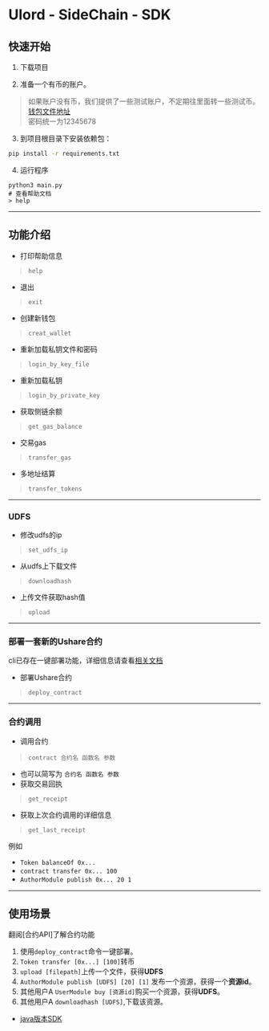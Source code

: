 # Ulord - SideChain - SDK  
  
## 快速开始  

1. 下载项目

2. 准备一个有币的账户。
> 如果账户没有币，我们提供了一些测试账户，不定期往里面转一些测试币。  
> [钱包文件地址](https://github.com/UlordChain/ux-wallet/tree/master/keystore)  
> 密码统一为12345678    

3. 到项目根目录下安装依赖包：
```bash
pip install -r requirements.txt
```
4. 运行程序
```
python3 main.py
# 查看帮助文档
> help
```

---

## 功能介绍

- 打印帮助信息  
> `help`   
- 退出  
> `exit`   
- 创建新钱包  
> `creat_wallet`   
- 重新加载私钥文件和密码  
> `login_by_key_file`   
- 重新加载私钥  
> `login_by_private_key`   
- 获取侧链余额  
> `get_gas_balance`   
- 交易gas  
> `transfer_gas`   
- 多地址结算  
> `transfer_tokens`   
  
---  
  
### UDFS  
  
- 修改udfs的ip  
> `set_udfs_ip`   
- 从udfs上下载文件  
> `downloadhash`   
- 上传文件获取hash值  
> `upload`   
  
---  
  
### 部署一套新的Ushare合约  
  
cli已存在一键部署功能，详细信息请查看[相关文档](./deploy.md)  
- 部署Ushare合约
> `deploy_contract`     
  
---  
### 合约调用  
  
- 调用合约  
> `contract 合约名 函数名 参数`     
- 也可以简写为 `合约名 函数名 参数`     
- 获取交易回执  
> `get_receipt`   
- 获取上次合约调用的详细信息  
> `get_last_receipt`   
  
例如   
  
- `Token balanceOf 0x...`  
- `contract transfer 0x... 100`  
- `AuthorModule publish 0x... 20 1`  
  
---  
## 使用场景  
翻阅[合约API]了解合约功能  
1. 使用`deploy_contract`命令一键部署。  
2. `Token transfer [0x...] [100]`转币  
3. `upload [filepath]`上传一个文件，获得**UDFS**  
4. `AuthorModule publish [UDFS] [20] [1]`  发布一个资源，获得一个**资源id**。  
5. 其他用户A `UserModule buy [资源id]`购买一个资源，获得**UDFS**。  
6. 其他用户A `downloadhash [UDFS]`,下载该资源。  
  
- [java版本SDK](https://github.com/UlordChain/ux-wallet)
    